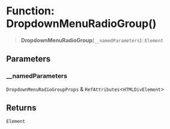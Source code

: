# Function: DropdownMenuRadioGroup()

> **DropdownMenuRadioGroup**(`__namedParameters`): `Element`

## Parameters

### \_\_namedParameters

`DropdownMenuRadioGroupProps` & `RefAttributes`\<`HTMLDivElement`\>

## Returns

`Element`

